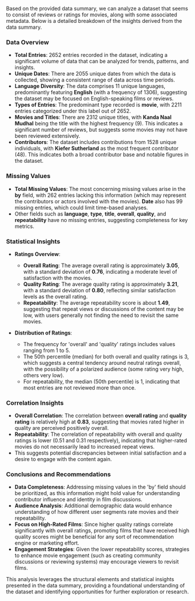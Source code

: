 Based on the provided data summary, we can analyze a dataset that seems to consist of reviews or ratings for movies, along with some associated metadata. Below is a detailed breakdown of the insights derived from the data summary.

### Data Overview

- **Total Entries**: 2652 entries recorded in the dataset, indicating a significant volume of data that can be analyzed for trends, patterns, and insights.
- **Unique Dates**: There are 2055 unique dates from which the data is collected, showing a consistent range of data across time periods.
- **Language Diversity**: The data comprises 11 unique languages, predominantly featuring **English** (with a frequency of 1306), suggesting the dataset may be focused on English-speaking films or reviews.
- **Types of Entries**: The predominant type recorded is **movie**, with 2211 entries categorized under this label out of 2652.
- **Movies and Titles**: There are 2312 unique titles, with **Kanda Naal Mudhal** being the title with the highest frequency (9). This indicates a significant number of reviews, but suggests some movies may not have been reviewed extensively.
- **Contributors**: The dataset includes contributions from 1528 unique individuals, with **Kiefer Sutherland** as the most frequent contributor (48). This indicates both a broad contributor base and notable figures in the dataset.

### Missing Values

- **Total Missing Values**: The most concerning missing values arise in the **by** field, with 262 entries lacking this information (which may represent the contributors or actors involved with the movies). **Date** also has 99 missing entries, which could limit time-based analyses.
- Other fields such as **language**, **type**, **title**, **overall**, **quality**, and **repeatability** have no missing entries, suggesting completeness for key metrics.

### Statistical Insights

- **Ratings Overview**:
  - **Overall Rating**: The average overall rating is approximately **3.05**, with a standard deviation of **0.76**, indicating a moderate level of satisfaction with the movies.
  - **Quality Rating**: The average quality rating is approximately **3.21**, with a standard deviation of **0.80**, reflecting similar satisfaction levels as the overall rating.
  - **Repeatability**: The average repeatability score is about **1.49**, suggesting that repeat views or discussions of the content may be low, with users generally not finding the need to revisit the same movies.
  
- **Distribution of Ratings**:
  - The frequency for 'overall' and 'quality' ratings includes values ranging from 1 to 5.
  - The 50th percentile (median) for both overall and quality ratings is 3, which suggests a central tendency around neutral ratings overall, with the possibility of a polarized audience (some rating very high, others very low).
  - For repeatability, the median (50th percentile) is 1, indicating that most entries are not reviewed more than once.

### Correlation Insights

- **Overall Correlation**: The correlation between **overall rating** and **quality rating** is relatively high at **0.83**, suggesting that movies rated higher in quality are perceived positively overall.
- **Repeatability**: The correlation of repeatability with overall and quality ratings is lower (0.51 and 0.31 respectively), indicating that higher-rated movies do not necessarily lead to increased repeat views.
- This suggests potential discrepancies between initial satisfaction and a desire to engage with the content again.

### Conclusions and Recommendations

- **Data Completeness**: Addressing missing values in the 'by' field should be prioritized, as this information might hold value for understanding contributor influence and identity in film discussions.
- **Audience Analysis**: Additional demographic data would enhance understanding of how different user segments rate movies and their repeatability.
- **Focus on High-Rated Films**: Since higher quality ratings correlate significantly with overall ratings, promoting films that have received high quality scores might be beneficial for any sort of recommendation engine or marketing effort.
- **Engagement Strategies**: Given the lower repeatability scores, strategies to enhance movie engagement (such as creating community discussions or reviewing systems) may encourage viewers to revisit films.

This analysis leverages the structural elements and statistical insights presented in the data summary, providing a foundational understanding of the dataset and identifying opportunities for further exploration or research.
